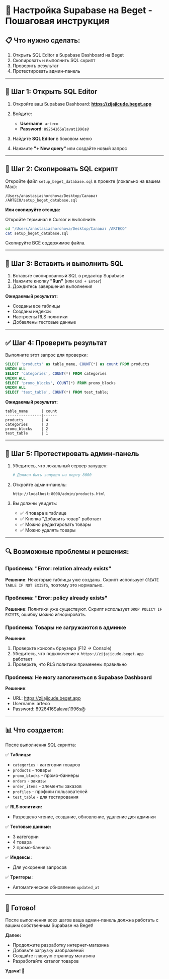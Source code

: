 # 🚀 Настройка Supabase на Beget - Пошаговая инструкция

## 📋 Что нужно сделать:

1. Открыть SQL Editor в Supabase Dashboard на Beget
2. Скопировать и выполнить SQL скрипт
3. Проверить результат
4. Протестировать админ-панель

---

## 🎯 Шаг 1: Открыть SQL Editor

1. Откройте ваш Supabase Dashboard:
   **https://zijajicude.beget.app**

2. Войдите:
   - **Username**: `arteco`
   - **Password**: `8926416Salavat1996s@`

3. Найдите **SQL Editor** в боковом меню
4. Нажмите **"+ New query"** или создайте новый запрос

---

## 📝 Шаг 2: Скопировать SQL скрипт

Откройте файл `setup_beget_database.sql` в проекте (локально на вашем Mac):
```
/Users/anastasiashorohova/Desktop/Салават /ARTECO/setup_beget_database.sql
```

**Или скопируйте отсюда:**

Откройте терминал в Cursor и выполните:
```bash
cd "/Users/anastasiashorohova/Desktop/Салават /ARTECO"
cat setup_beget_database.sql
```

Скопируйте ВСЁ содержимое файла.

---

## 🔧 Шаг 3: Вставить и выполнить SQL

1. Вставьте скопированный SQL в редактор Supabase
2. Нажмите кнопку **"Run"** (или `Cmd + Enter`)
3. Дождитесь завершения выполнения

**Ожидаемый результат:**
- Созданы все таблицы
- Созданы индексы
- Настроены RLS политики
- Добавлены тестовые данные

---

## ✅ Шаг 4: Проверить результат

Выполните этот запрос для проверки:
```sql
SELECT 'products' as table_name, COUNT(*) as count FROM products
UNION ALL
SELECT 'categories', COUNT(*) FROM categories
UNION ALL
SELECT 'promo_blocks', COUNT(*) FROM promo_blocks
UNION ALL
SELECT 'test_table', COUNT(*) FROM test_table;
```

**Ожидаемый результат:**
```
table_name      | count
----------------|------
products        | 4
categories      | 3
promo_blocks    | 2
test_table      | 1
```

---

## 🧪 Шаг 5: Протестировать админ-панель

1. Убедитесь, что локальный сервер запущен:
   ```bash
   # Должен быть запущен на порту 8000
   ```

2. Откройте админ-панель:
   ```
   http://localhost:8000/admin/products.html
   ```

3. Вы должны увидеть:
   - ✅ 4 товара в таблице
   - ✅ Кнопка "Добавить товар" работает
   - ✅ Можно редактировать товары
   - ✅ Можно удалять товары

---

## 🔍 Возможные проблемы и решения:

### Проблема: "Error: relation already exists"
**Решение**: Некоторые таблицы уже созданы. Скрипт использует `CREATE TABLE IF NOT EXISTS`, поэтому это нормально.

### Проблема: "Error: policy already exists"
**Решение**: Политики уже существуют. Скрипт использует `DROP POLICY IF EXISTS`, ошибку можно игнорировать.

### Проблема: Товары не загружаются в админке
**Решение**: 
1. Проверьте консоль браузера (F12 → Console)
2. Убедитесь, что подключение к `https://zijajicude.beget.app` работает
3. Проверьте, что RLS политики применены правильно

### Проблема: Не могу залогиниться в Supabase Dashboard
**Решение**:
- URL: https://zijajicude.beget.app
- Username: arteco
- Password: 8926416Salavat1996s@

---

## 📊 Что создается:

После выполнения SQL скрипта:

✅ **Таблицы:**
- `categories` - категории товаров
- `products` - товары
- `promo_blocks` - промо-баннеры
- `orders` - заказы
- `order_items` - элементы заказов
- `profiles` - профили пользователей
- `test_table` - для тестирования

✅ **RLS политики:**
- Разрешено чтение, создание, обновление, удаление для админки

✅ **Тестовые данные:**
- 3 категории
- 4 товара
- 2 промо-баннера

✅ **Индексы:**
- Для ускорения запросов

✅ **Триггеры:**
- Автоматическое обновление `updated_at`

---

## 🎉 Готово!

После выполнения всех шагов ваша админ-панель должна работать с вашим собственным Supabase на Beget!

**Далее:**
- Продолжите разработку интернет-магазина
- Добавьте загрузку изображений
- Создайте главную страницу магазина
- Разработайте каталог товаров

**Удачи! 🚀**

